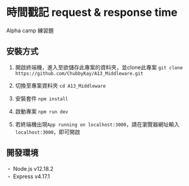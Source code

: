 # 時間戳記 request & response time
Alpha camp 練習題

## 安裝方式 
1. 開啟終端機，進入至欲儲存此專案的資料夾，並clone此專案
`git clone https://github.com/ChubbyKay/A13_Middleware.git`

2. 切換至專案資料夾
`cd A13_Middleware`

3. 安裝套件
`npm install`

4. 啟動專案
`npm run dev`

5. 若終端機出現`App running on localhost:3000`，請在瀏覽器網址輸入` localhost:3000 `，即可開啟

## 開發環境
・ Node.js v12.18.2<br>
・ Express v4.17.1<br>